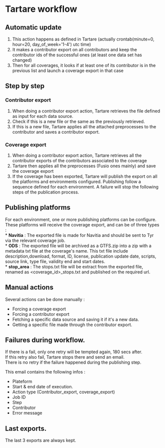 # Tartare workflow

## Automatic update  
1. This action happens as defined in Tartare (actually crontab(minute=0, hour=20, day_of_week='1-4') utc time)  
2. It makes a contributor export on all contributors and keep the contributor ids of the successful ones (at least one data set has changed) 
3. Then for all coverages, it looks if at least one of its contributor is in the previous list and launch a coverage export in that case


## Step by step  

### Contributor export
1. When doing a contributor export action, Tartare retrieves the file defined as input for each data source.
2. Check if this is a new file or the same as the previously retrieved.
3. If this is a new file, Tartare applies all the attached preprocesses to the contributor and saves a contributor export.

### Coverage export
1. When doing a contributor export action, Tartare retrieves all the contributor exports of the contributors associated to the coverage
2. Tartare then applies all the preprocesses (Fusio ones mainly) and save the coverage export
3. If the coverage has been exported, Tartare will publish the export on all the platforms and environments configured.
    Publishing follow a sequence defined for each environment. A failure will stop the following steps of the publication process.


## Publishing platforms
For each environment, one or more publishing platforms can be configure.  
These platforms will receive the coverage export, and can be of three types :  
    * __Navitia__ : The exported file is made for Navitia and should be sent to Tyr via the relevant coverage job.  
    * __ODS__ : The exported file will be archived as a GTFS.zip into a zip with a metadata txt file at the coverage's name. This txt file include description,download, format, ID, license, publication update date, scripts, source link, type file, validity end and start dates.  
    * __stop_area__ : The stops.txt file will be extract from the exported file, renamed as <coverage_id>_stops.txt and published on the required url.   


## Manual actions
Several actions can be done manually :   
- Forcing a coverage export  
- Forcing a contributor export  
- Fetching a specific data source and saving it if it's a new data.  
- Getting a specific file made through the contributor export.  


## Failures during workflow.
If there is a fail, only one retry will be tempted again, 180 secs after.  
If this retry also fail, Tartare stops there and send an email.  
There is no retry if the failure happened during the publishing step.  

This email contains the following infos :  
   * Plateform  
   * Start & end date of execution.  
   * Action type (Contributor_export, coverage_export)  
   * Job ID  
   * Step  
   * Contributor  
   * Error message  
   
## Last exports.
The last 3 exports are always kept.  
   
